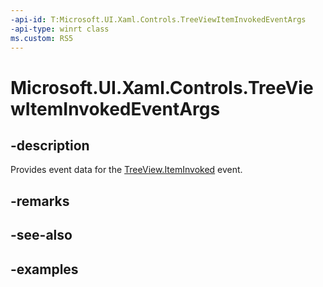 ```yaml
---
-api-id: T:Microsoft.UI.Xaml.Controls.TreeViewItemInvokedEventArgs
-api-type: winrt class
ms.custom: RS5
---
```

<!-- Class syntax.
public class TreeViewItemInvokedEventArgs 
-->

# Microsoft.UI.Xaml.Controls.TreeViewItemInvokedEventArgs


## -description

Provides event data for the [TreeView.ItemInvoked](treeview_iteminvoked.md) event.


## -remarks


## -see-also


## -examples


